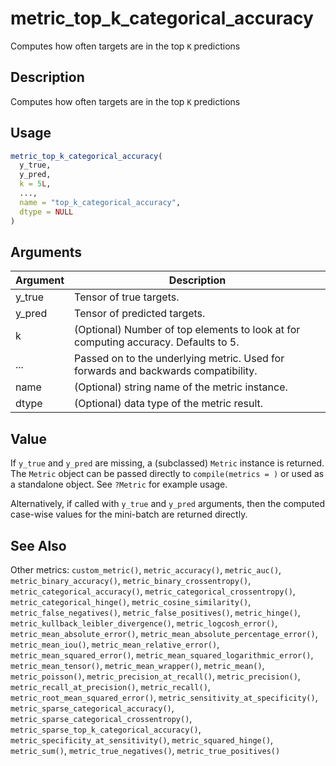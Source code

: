 # metric_top_k_categorical_accuracy


Computes how often targets are in the top ``K`` predictions




## Description

Computes how often targets are in the top ``K`` predictions





## Usage
```r
metric_top_k_categorical_accuracy(
  y_true,
  y_pred,
  k = 5L,
  ...,
  name = "top_k_categorical_accuracy",
  dtype = NULL
)
```




## Arguments


Argument      |Description
------------- |----------------
y_true | Tensor of true targets.
y_pred | Tensor of predicted targets.
k | (Optional) Number of top elements to look at for computing accuracy. Defaults to 5.
... | Passed on to the underlying metric. Used for forwards and backwards compatibility.
name | (Optional) string name of the metric instance.
dtype | (Optional) data type of the metric result.





## Value

If ``y_true`` and ``y_pred`` are missing, a (subclassed) ``Metric``
instance is returned. The ``Metric`` object can be passed directly to
``compile(metrics = )`` or used as a standalone object. See ``?Metric`` for
example usage.

Alternatively, if called with ``y_true`` and ``y_pred`` arguments, then the
computed case-wise values for the mini-batch are returned directly.






## See Also

Other metrics: 
`custom_metric()`,
`metric_accuracy()`,
`metric_auc()`,
`metric_binary_accuracy()`,
`metric_binary_crossentropy()`,
`metric_categorical_accuracy()`,
`metric_categorical_crossentropy()`,
`metric_categorical_hinge()`,
`metric_cosine_similarity()`,
`metric_false_negatives()`,
`metric_false_positives()`,
`metric_hinge()`,
`metric_kullback_leibler_divergence()`,
`metric_logcosh_error()`,
`metric_mean_absolute_error()`,
`metric_mean_absolute_percentage_error()`,
`metric_mean_iou()`,
`metric_mean_relative_error()`,
`metric_mean_squared_error()`,
`metric_mean_squared_logarithmic_error()`,
`metric_mean_tensor()`,
`metric_mean_wrapper()`,
`metric_mean()`,
`metric_poisson()`,
`metric_precision_at_recall()`,
`metric_precision()`,
`metric_recall_at_precision()`,
`metric_recall()`,
`metric_root_mean_squared_error()`,
`metric_sensitivity_at_specificity()`,
`metric_sparse_categorical_accuracy()`,
`metric_sparse_categorical_crossentropy()`,
`metric_sparse_top_k_categorical_accuracy()`,
`metric_specificity_at_sensitivity()`,
`metric_squared_hinge()`,
`metric_sum()`,
`metric_true_negatives()`,
`metric_true_positives()`



